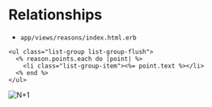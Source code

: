 # Relationships
- `app/views/reasons/index.html.erb`
```
<ul class="list-group list-group-flush">
  <% reason.points.each do |point| %>
    <li class="list-group-item"><%= point.text %></li>
  <% end %>
</ul>
```
![N+1](https://dab1nmslvvntp.cloudfront.net/wp-content/uploads/2016/11/1480438799n1_1.png)